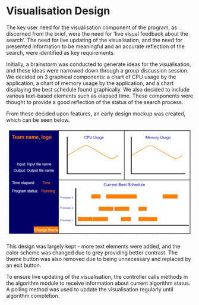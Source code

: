 # Visualisation Design

The key user need for the visualisation component of the program, as discerned from the brief, were the need for 'live visual feedback about the search'. 
The need for live updating of the visualisation, and the need for presented information to be meaningful and an accurate reflection of the search, were identified as key requirements.

Initially, a brainstorm was conducted to generate ideas for the visualisation, and these ideas were narrowed down through a group discussion session. We decided on 3 graphical components: a chart of CPU usage by the application, a chart of memory usage by the application, and a chart displaying the best schedule found graphically. We also decided to include various text-based elements such as elapsed time. These components were thought to provide a good reflection of the status of the search process.

From these decided upon features, an early design mockup was created, which can be seen below.

![Current Visualisation](Vis_mockup.png)

This design was largely kept - more text elements were added, and the color scheme was changed due to grey providing better contrast. The theme button was also removed due to being unnecessary and replaced by an exit button.

To ensure live updating of the visualisation, the controller calls methods in the algorithm module to receive information about current algorithm status. A polling method was used to update the visualisation regularly until algorithm completion. 

